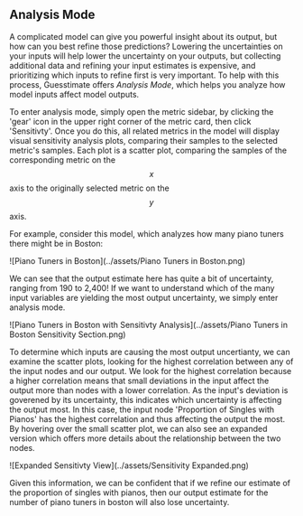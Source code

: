 ## Analysis Mode
A complicated model can give you powerful insight about its output, but how can you best refine those predictions?
Lowering the uncertainties on your inputs will help lower the uncertainty on your outputs, but collecting additional
data and refining your input estimates is expensive, and prioritizing which inputs to refine first is very important. To
help with this process, Guesstimate offers _Analysis Mode_, which helps you analyze how model inputs affect model
outputs.

To enter analysis mode, simply open the metric sidebar, by clicking the 'gear' icon in the upper right corner of the
metric card, then click 'Sensitivty'. Once you do this, all related metrics in the model will display visual sensitivity
analysis plots, comparing their samples to the selected metric's samples. Each plot is a scatter plot, comparing the
samples of the corresponding metric on the $$x$$ axis to the originally selected metric on the $$y$$ axis.

For example, consider this model, which analyzes how many piano tuners there might be in Boston:

![Piano Tuners in Boston](../assets/Piano Tuners in Boston.png)

We can see that the output estimate here has quite a bit of uncertainty, ranging from 190 to 2,400! If we want to
understand which of the many input variables are yielding the most output uncertainty, we simply enter analysis mode.

![Piano Tuners in Boston with Sensitivty Analysis](../assets/Piano Tuners in Boston Sensitivity Section.png)

To determine which inputs are causing the most output uncertianty, we can examine the scatter plots, looking for the
highest correlation between any of the input nodes and our output. We look for the highest correlation because a higher
correlation means that small deviations in the input affect the output more than nodes with a lower correlation. As the
input's deviation is goverened by its uncertainty, this indicates which uncertainty is affecting the output most. In
this case, the input node 'Proportion of Singles with Pianos' has the highest correlation and thus affecting the output
the most. By hovering over the small scatter plot, we can also see an expanded version which offers more details about
the relationship between the two nodes.

![Expanded Sensitivty View](../assets/Sensitivity Expanded.png)

Given this information, we can be confident that if we refine our estimate of the proportion of singles with pianos,
then our output estimate for the number of piano tuners in boston will also lose uncertainty.
